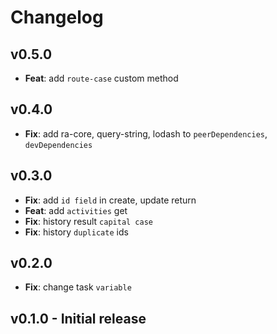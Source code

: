 # Changelog

## v0.5.0

-   **Feat**: add `route-case` custom method

## v0.4.0

-   **Fix**: add ra-core, query-string, lodash to `peerDependencies`, `devDependencies`

## v0.3.0

-   **Fix**: add `id field` in create, update return
-   **Feat**: add `activities` get
-   **Fix**: history result `capital case`
-   **Fix**: history `duplicate` ids

## v0.2.0

-   **Fix**: change task `variable`

## v0.1.0 - Initial release
